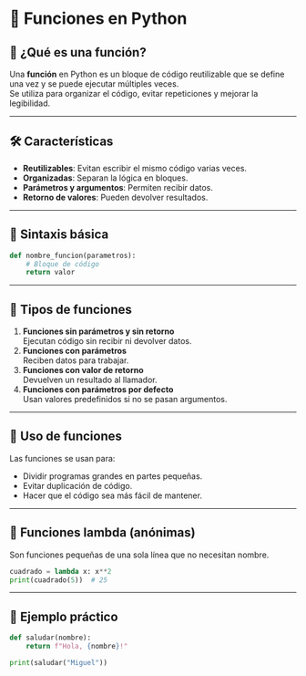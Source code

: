 
# 📘 Funciones en Python

## 📌 ¿Qué es una función?
Una **función** en Python es un bloque de código reutilizable que se define una vez y se puede ejecutar múltiples veces.  
Se utiliza para organizar el código, evitar repeticiones y mejorar la legibilidad.

---

## 🛠️ Características
- **Reutilizables**: Evitan escribir el mismo código varias veces.
- **Organizadas**: Separan la lógica en bloques.
- **Parámetros y argumentos**: Permiten recibir datos.
- **Retorno de valores**: Pueden devolver resultados.

---

## 🔹 Sintaxis básica
```python
def nombre_funcion(parametros):
    # Bloque de código
    return valor
```

---

## 📝 Tipos de funciones
1. **Funciones sin parámetros y sin retorno**  
   Ejecutan código sin recibir ni devolver datos.
2. **Funciones con parámetros**  
   Reciben datos para trabajar.
3. **Funciones con valor de retorno**  
   Devuelven un resultado al llamador.
4. **Funciones con parámetros por defecto**  
   Usan valores predefinidos si no se pasan argumentos.

---

## 📂 Uso de funciones
Las funciones se usan para:
- Dividir programas grandes en partes pequeñas.
- Evitar duplicación de código.
- Hacer que el código sea más fácil de mantener.

---

## 🔄 Funciones lambda (anónimas)
Son funciones pequeñas de una sola línea que no necesitan nombre.
```python
cuadrado = lambda x: x**2
print(cuadrado(5))  # 25
```

---

## 🎯 Ejemplo práctico
```python
def saludar(nombre):
    return f"Hola, {nombre}!"

print(saludar("Miguel"))
```
